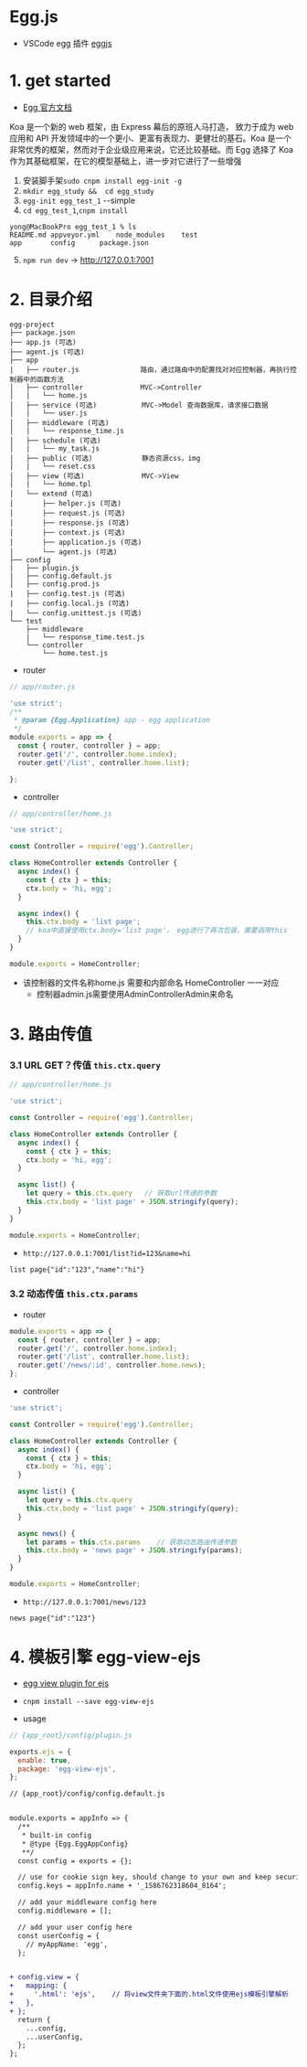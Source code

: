 
# Egg.js

- VSCode egg 插件 [eggjs](https://marketplace.visualstudio.com/items?itemName=atian25.eggjs)

# 1. get started
- [Egg 官方文档](https://eggjs.org/zh-cn/intro/quickstart.html)

Koa 是一个新的 web 框架，由 Express 幕后的原班人马打造， 致力于成为 web 应用和 API 开发领域中的一个更小、更富有表现力、更健壮的基石。Koa 是一个非常优秀的框架，然而对于企业级应用来说，它还比较基础。而 Egg 选择了 Koa 作为其基础框架，在它的模型基础上，进一步对它进行了一些增强


1. 安装脚手架`sudo cnpm install egg-init -g`
2. `mkdir egg_study &&  cd egg_study`
3. `egg-init egg_test_1` --simple
4. `cd egg_test_1`,`cnpm install`
  ```
  yong@MacBookPro egg_test_1 % ls
  README.md	appveyor.yml	node_modules	test
  app		config		package.json
   ```
5. `npm run dev` -> http://127.0.0.1:7001


# 2. 目录介绍

```
egg-project
├── package.json
├── app.js (可选)
├── agent.js (可选)
├── app
|   ├── router.js               路由，通过路由中的配置找对对应控制器，再执行控制器中的函数方法
│   ├── controller              MVC->Controller
│   |   └── home.js
│   ├── service (可选)           MVC->Model 查询数据库，请求接口数据
│   |   └── user.js
│   ├── middleware (可选)
│   |   └── response_time.js
│   ├── schedule (可选)
│   |   └── my_task.js
│   ├── public (可选)            静态资源css，img
│   |   └── reset.css
│   ├── view (可选)              MVC->View
│   |   └── home.tpl
│   └── extend (可选)
│       ├── helper.js (可选)
│       ├── request.js (可选)
│       ├── response.js (可选)
│       ├── context.js (可选)
│       ├── application.js (可选)
│       └── agent.js (可选)
├── config
|   ├── plugin.js
|   ├── config.default.js
│   ├── config.prod.js
|   ├── config.test.js (可选)
|   ├── config.local.js (可选)
|   └── config.unittest.js (可选)
└── test
    ├── middleware
    |   └── response_time.test.js
    └── controller
        └── home.test.js
```

- router
```javascript
// app/router.js

'use strict';
/**
 * @param {Egg.Application} app - egg application
 */
module.exports = app => {
  const { router, controller } = app;
  router.get('/', controller.home.index);
  router.get('/list', controller.home.list);

};
```
- controller
```javascript
// app/controller/home.js

'use strict';

const Controller = require('egg').Controller;

class HomeController extends Controller {
  async index() {
    const { ctx } = this;
    ctx.body = 'hi, egg';
  }

  async index() {
    this.ctx.body = 'list page';
    // koa中直接使用ctx.body='list page'， egg进行了再次包装，需要调用this
  }
}

module.exports = HomeController;
```
- 该控制器的文件名称home.js 需要和内部命名  HomeController 一一对应
  - 控制器admin.js需要使用AdminControllerAdmin来命名




# 3. 路由传值

### 3.1 URL GET？传值 `this.ctx.query`
```javascript
// app/controller/home.js

'use strict';

const Controller = require('egg').Controller;

class HomeController extends Controller {
  async index() {
    const { ctx } = this;
    ctx.body = 'hi, egg';
  }

  async list() {
    let query = this.ctx.query   // 获取url传递的参数
    this.ctx.body = 'list page' + JSON.stringify(query);
  }
}

module.exports = HomeController;
```
- `http://127.0.0.1:7001/list?id=123&name=hi`
```
list page{"id":"123","name":"hi"}
```

### 3.2 动态传值 `this.ctx.params`

- router
```javascript
module.exports = app => {
  const { router, controller } = app;
  router.get('/', controller.home.index);
  router.get('/list', controller.home.list);
  router.get('/news/:id', controller.home.news);
};
```


- controller

```javascript
'use strict';

const Controller = require('egg').Controller;

class HomeController extends Controller {
  async index() {
    const { ctx } = this;
    ctx.body = 'hi, egg';
  }

  async list() {
    let query = this.ctx.query
    this.ctx.body = 'list page' + JSON.stringify(query);
  }

  async news() {
    let params = this.ctx.params    // 获取动态路由传递参数
    this.ctx.body = 'news page' + JSON.stringify(params);
  }
}

module.exports = HomeController;
```
- `http://127.0.0.1:7001/news/123`
```
news page{"id":"123"}
```



# 4. 模板引擎 egg-view-ejs

- [egg view plugin for ejs](https://github.com/eggjs/egg-view-ejs)

- `cnpm install --save egg-view-ejs`

- usage
```javascript
// {app_root}/config/plugin.js

exports.ejs = {
  enable: true,
  package: 'egg-view-ejs',
};
```
```diff
// {app_root}/config/config.default.js


module.exports = appInfo => {
  /**
   * built-in config
   * @type {Egg.EggAppConfig}
   **/
  const config = exports = {};

  // use for cookie sign key, should change to your own and keep security
  config.keys = appInfo.name + '_1586762318604_8164';

  // add your middleware config here
  config.middleware = [];

  // add your user config here
  const userConfig = {
    // myAppName: 'egg',
  };


+ config.view = {
+   mapping: {
+     '.html': 'ejs',    // 将view文件夹下面的.html文件使用ejs模板引擎解析
+   },                  
+ };
  return {
    ...config,
    ...userConfig,
  };
};

```

















